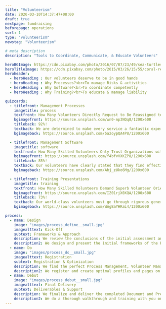 ```yaml
---
title: "Volunteerism"
date: 2020-03-10T14:37:47+08:00
draft: true
nextpage: fundraising
beforepage: operations 
sort: 1
type: "volunteerism"
newstag: "Volunteerism"

# meta description
description: "Tools to Coordinate, Communicate, & Educate Volunteers"

heroBGImage: https://cdn.pixabay.com/photo/2016/07/07/23/49/sea-turtles-1503461_1280.jpg
heroTitleImage: https://cdn.pixabay.com/photo/2015/03/26/15/55/coral-reef-692957_1280.jpg
heroheader:
  - heroHeading : Our volunteers deserve to be in good hands
  - heroHeading : Why Processes?<br>To manage Risks & activities
  - heroHeading : Why Software?<br>To coordinate competently
  - heroHeading : Why Training?<br>To educate & manage liability

quizcards:
  - titlefront: Management Processes
    imagetitle: process
    textfront: How Many Volunteers Directly Request to Be Reassigned to Organizations with Superb Management Processes?
    bgimagefront: https://source.unsplash.com/wn0-np3NQq8/1200x600
    titleback: 92%!
    textback: We are determined to make every service a fantastic experience for both you and our volunteers. As such, we guarantee you that our volunteers are fully competent, and guarantee our volunteers that you will have the best Processes to manage them and any risks completely.<br><br>We create fully detailed Process Documents for you to expertly coordinate and communicate with our volunteers during their service.<br><br>**NOTE** - The document will be specialized for Ecotourism Volunteers (if for an Ecotourism organization) or Online Volunteers (if the volunteer is needed specifically for online services).<br><br>We also set up & train you on Software used to optimize processes (e.g. Trello, Slack, etc.) 
    bgimageback: https://source.unsplash.com/5a2oypQA4P8/1200x600

  - titlefront: Management Software
    imagetitle: software
    textfront: How Many Skilled Volunteers Only Trust Organizations with Excellent Management Systems in Place?
    bgimagefront: https://source.unsplash.com/f4bfvVXKZP8/1200x600
    titleback: 85%!
    textback: Our volunteers have clearly stated that they find effective communication and coordination systems critical to how well they perform their duties. Organizations have also stated that having great tools helps them mobilize volunteers better and greatly lowers their costs.<br><br>We provide you access to the software at the cost-point of your choice (yes, free included!) and set you up with a stellar profile and sign-up page for your volunteers.<br><br>And, of course, our job won't be finished until we train you and your staff to operate this software - including making changes, assigning tasks, managing resources, creating events, and tracking time - like a pro yourself.
    bgimageback: https://source.unsplash.com/Abj_zUko6Mg/1200x600

  - titlefront: Training Presentations
    imagetitle: training
    textfront: How Many Skilled Volunteers Demand Superb Volunteer Orientations Before They Begin Donating Their Time?
    bgimagefront: https://source.unsplash.com/IZ01rjX0XQA/1200x600
    titleback: 73%!
    textback: Our world-class volunteers must go through rigorous general training with us before they can join our matching service. We require that you have excellent orientations for our volunteers as well for a clear understanding of their duties and risks.<br><br>We capture all the key data about your organization and create amazing orientations to vastly elevate the quality and lower the risk of the volunteer's service.<br><br>**NOTE** - The vast majority of volunteers, especially those who are highly skilled and/or younger, greatly prefer to complete their training online whenever possible.<br><br>We set you up and train you on using Collaboration Software to do online training effectively.
    bgimageback: https://source.unsplash.com/WAgBaYHRaL4/1200x600

process:
  - name: Design
    image: "images/process_define__small.jpg"
    imagealttext: Kick-Off
    subtext: Frameworks & Approach
    description: We review the conclusions of the initial assessment and create an approach to implement the new Processes, Tools, and Training Programs.
    description2: We design and present the initial frameworks of the Process Document and Training Presentation to you and validate that our approach aligns with your organization's theme.
  - name: Do
    image: "images/process_do__small.jpg"
    imagealttext: Registration
    subtext: Registration & Optimization
    description: We find the perfect Process Management, Volunteer Management, and Online Collaboration/Training Software for your needs.
    description2: We register and create optimal profiles and pages on all of the sourced software for you, ensuring that all technical requirements are addressed.
  - name: Debut
    image: "images/process_debut__small.jpg"
    imagealttext: Final Delivery
    subtext: Deliverables & Support
    description: We finalize and deliver the completed Document and Presentation, alongside all of the fully registered and set up Software.
    description2: We do a thorough walkthrough and training with you on all of the Deliverables. And we do provide you with unlimited ongoing support should you ever need it.
---
```

